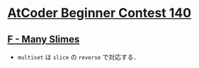 # [AtCoder Beginner Contest 140](https://atcoder.jp/contests/abc140)

## [F - Many Slimes](https://atcoder.jp/contests/abc140/tasks/abc140_f)
- `multiset` は `slice` の `reverse` で対応する．
